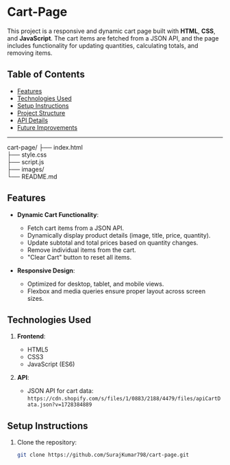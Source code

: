 # Cart-Page
This project is a responsive and dynamic cart page built with **HTML**, **CSS**, and **JavaScript**. The cart items are fetched from a JSON API, and the page includes functionality for updating quantities, calculating totals, and removing items.

## Table of Contents
- [Features](#features)
- [Technologies Used](#technologies-used)
- [Setup Instructions](#setup-instructions)
- [Project Structure](#project-structure)
- [API Details](#api-details)
- [Future Improvements](#future-improvements)

---
cart-page/
├── index.html        
├── style.css        
├── script.js         
├── images/            
└── README.md

## Features
- **Dynamic Cart Functionality**:
  - Fetch cart items from a JSON API.
  - Dynamically display product details (image, title, price, quantity).
  - Update subtotal and total prices based on quantity changes.
  - Remove individual items from the cart.
  - "Clear Cart" button to reset all items.

- **Responsive Design**:
  - Optimized for desktop, tablet, and mobile views.
  - Flexbox and media queries ensure proper layout across screen sizes.

## Technologies Used
1. **Frontend**:
   - HTML5
   - CSS3
   - JavaScript (ES6)

2. **API**:
   - JSON API for cart data:  
     `https://cdn.shopify.com/s/files/1/0883/2188/4479/files/apiCartData.json?v=1728384889`

## Setup Instructions
1. Clone the repository:
   ```bash
   git clone https://github.com/SurajKumar798/cart-page.git
